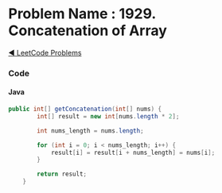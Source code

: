 # Problem Name : 1929. Concatenation of Array

[:arrow_backward: LeetCode Problems](../README.md)

### Code

#### Java

```java
public int[] getConcatenation(int[] nums) {
        int[] result = new int[nums.length * 2];

        int nums_length = nums.length;

        for (int i = 0; i < nums_length; i++) {
            result[i] = result[i + nums_length] = nums[i];
        }

        return result;
    }
```
